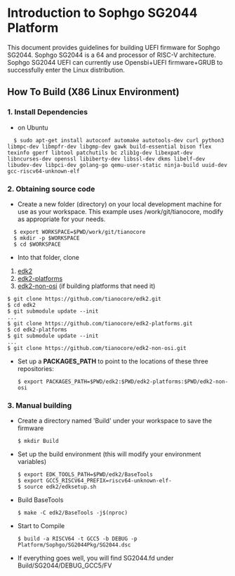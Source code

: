 Introduction to Sophgo SG2044 Platform
============================================

This document provides guidelines for building UEFI firmware for Sophgo SG2044. Sophgo SG2044 is a 64 and processor of RISC-V architecture. Sophgo SG2044 UEFI can currently use Opensbi+UEFI firmware+GRUB to successfully enter the Linux distribution.

## How To Build (X86 Linux Environment)

### 1. Install Dependencies

-   on Ubuntu
  ```
    $ sudo apt-get install autoconf automake autotools-dev curl python3 libmpc-dev libmpfr-dev libgmp-dev gawk build-essential bison flex texinfo gperf libtool patchutils bc zlib1g-dev libexpat-dev libncurses-dev openssl libiberty-dev libssl-dev dkms libelf-dev libudev-dev libpci-dev golang-go qemu-user-static ninja-build uuid-dev gcc-riscv64-unknown-elf
  ```

### 2. Obtaining source code

-   Create a new folder (directory) on your local development machine for use as your workspace. This example uses /work/git/tianocore, modify as appropriate for your needs.
  ```
    $ export WORKSPACE=$PWD/work/git/tianocore
    $ mkdir -p $WORKSPACE
    $ cd $WORKSPACE
  ```

-   Into that folder, clone
   1. [edk2](https://github.com/tianocore/edk2)
   1. [edk2-platforms](https://github.com/tianocore/edk2-platforms)
   1. [edk2-non-osi](https://github.com/tianocore/edk2-non-osi) (if building
      platforms that need it)
   ```
   $ git clone https://github.com/tianocore/edk2.git
   $ cd edk2
   $ git submodule update --init
   ...
   $ git clone https://github.com/tianocore/edk2-platforms.git
   $ cd edk2-platforms
   $ git submodule update --init
   ...
   $ git clone https://github.com/tianocore/edk2-non-osi.git
   ```
-  Set up a **PACKAGES_PATH** to point to the locations of these three
   repositories:

   `$ export PACKAGES_PATH=$PWD/edk2:$PWD/edk2-platforms:$PWD/edk2-non-osi`

### 3. Manual building

-   Create a directory named 'Build' under your workspace to save the firmware

    `$ mkdir Build`

-   Set up the build environment (this will modify your environment variables)

    ```
    $ export EDK_TOOLS_PATH=$PWD/edk2/BaseTools
    $ export GCC5_RISCV64_PREFIX=riscv64-unknown-elf-
    $ source edk2/edksetup.sh
    ```

-   Build BaseTools

    `$ make -C edk2/BaseTools -j$(nproc)`

-   Start to Compile

    `$ build -a RISCV64 -t GCC5 -b DEBUG -p Platform/Sophgo/SG2044Pkg/SG2044.dsc`

-   If everything goes well, you will find SG2044.fd under Build/SG2044/DEBUG_GCC5/FV
